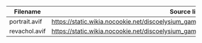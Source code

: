 | Filename      | Source link                                                                                | Processing |
| ------------- | ------------------------------------------------------------------------------------------ | ---------- |
| portrait.avif | https://static.wikia.nocookie.net/discoelysium_gamepedia_en/images/8/83/Portrait_you.png   | `npx avif` |
| revachol.avif | https://static.wikia.nocookie.net/discoelysium_gamepedia_en/images/1/17/Revachol_Vista.png | `npx avif` |